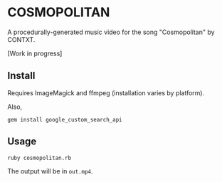 
# COSMOPOLITAN

A procedurally-generated music video for the song "Cosmopolitan" by CONTXT.

[Work in progress]

## Install

Requires ImageMagick and ffmpeg (installation varies by platform).

Also,
```
gem install google_custom_search_api
```

## Usage

```
ruby cosmopolitan.rb
```

The output will be in `out.mp4`.